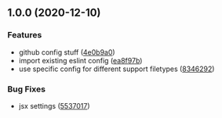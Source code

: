 ## 1.0.0 (2020-12-10)


### Features

* github config stuff ([4e0b9a0](https://github.com/ProjectXero/eslint-config/commit/4e0b9a071dadec888cc3e87a4b2a45a234cad3a3))
* import existing eslint config ([ea8f97b](https://github.com/ProjectXero/eslint-config/commit/ea8f97ba58a63a97351f42369e1255debd21c52d))
* use specific config for different support filetypes ([8346292](https://github.com/ProjectXero/eslint-config/commit/8346292fbfda6cac2cca751445d81c528db13c79))


### Bug Fixes

* jsx settings ([5537017](https://github.com/ProjectXero/eslint-config/commit/5537017c343c9fa7e7d0bc2a88541db8ac49ac38))
